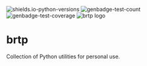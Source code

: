 <!--START_SECTION:images-->
![shields.io-python-versions](https://img.shields.io/badge/python-3.11%20%7C%203.12%20%7C%203.13-blue)
![genbadge-test-count](https://bertpl.github.io/brtp/version_artifacts/v0.0.9/badge-test-count.svg)
![genbadge-test-coverage](https://bertpl.github.io/brtp/version_artifacts/v0.0.9/badge-coverage.svg)
![brtp logo](https://bertpl.github.io/brtp/version_artifacts/v0.0.9/splash.webp)
<!--END_SECTION:images-->

# brtp
Collection of Python utilities for personal use.